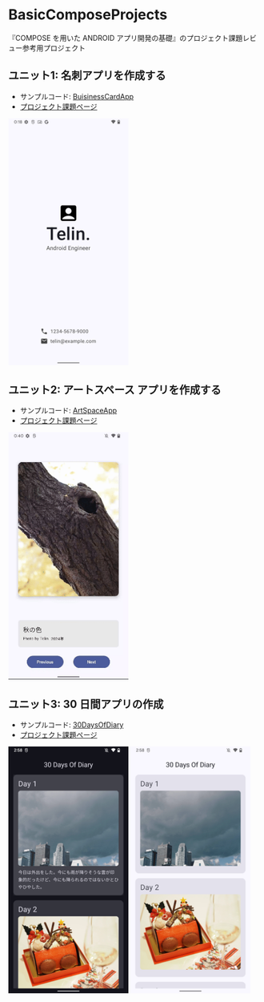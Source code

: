 # BasicComposeProjects

『COMPOSE を用いた ANDROID アプリ開発の基礎』のプロジェクト課題レビュー参考用プロジェクト

## ユニット1: 名刺アプリを作成する

- サンプルコード: [BuisinessCardApp](https://github.com/yasukotelin/BasicComposeProjects/tree/main/BusinessCardApp)
- [プロジェクト課題ページ](https://developer.android.com/codelabs/basic-android-kotlin-compose-business-card?hl=ja&continue=https%3A%2F%2Fdeveloper.android.com%2Fcourses%2Fpathways%2Fandroid-basics-compose-unit-1-pathway-3%3Fhl%3Dja%23codelab-https%3A%2F%2Fdeveloper.android.com%2Fcodelabs%2Fbasic-android-kotlin-compose-business-card#0)

<img src="./BusinessCardApp/img/Screenshot_20241228_002445.png" width="240px" />

## ユニット2: アートスペース アプリを作成する

- サンプルコード: [ArtSpaceApp](https://github.com/yasukotelin/BasicComposeProjects/tree/main/ArtSpaceApp)
- [プロジェクト課題ページ](https://developer.android.com/codelabs/basic-android-kotlin-compose-art-space?hl=ja&continue=https%3A%2F%2Fdeveloper.android.com%2Fcourses%2Fpathways%2Fandroid-basics-compose-unit-2-pathway-3%3Fhl%3Dja%23codelab-https%3A%2F%2Fdeveloper.android.com%2Fcodelabs%2Fbasic-android-kotlin-compose-art-space#0)

<img src="./ArtSpaceApp//img/Screen_recording_20241229_004034.gif" width="240px" />

## ユニット3: 30 日間アプリの作成

- サンプルコード: [30DaysOfDiary](https://github.com/yasukotelin/BasicComposeProjects/tree/main/30DaysOfDiary)
- [プロジェクト課題ページ](https://developer.android.com/codelabs/basic-android-kotlin-compose-30-days?hl=ja&continue=https%3A%2F%2Fdeveloper.android.com%2Fcourses%2Fpathways%2Fandroid-basics-compose-unit-3-pathway-3%3Fhl%3Dja%23codelab-https%3A%2F%2Fdeveloper.android.com%2Fcodelabs%2Fbasic-android-kotlin-compose-30-days#0)

<div>
<img src="./30DaysOfDiary/img/Screenshot_20241229_025817.png" width="240px" />
<img src="./30DaysOfDiary/img/Screenshot_20241229_025852.png" width="240px" />
</div>
